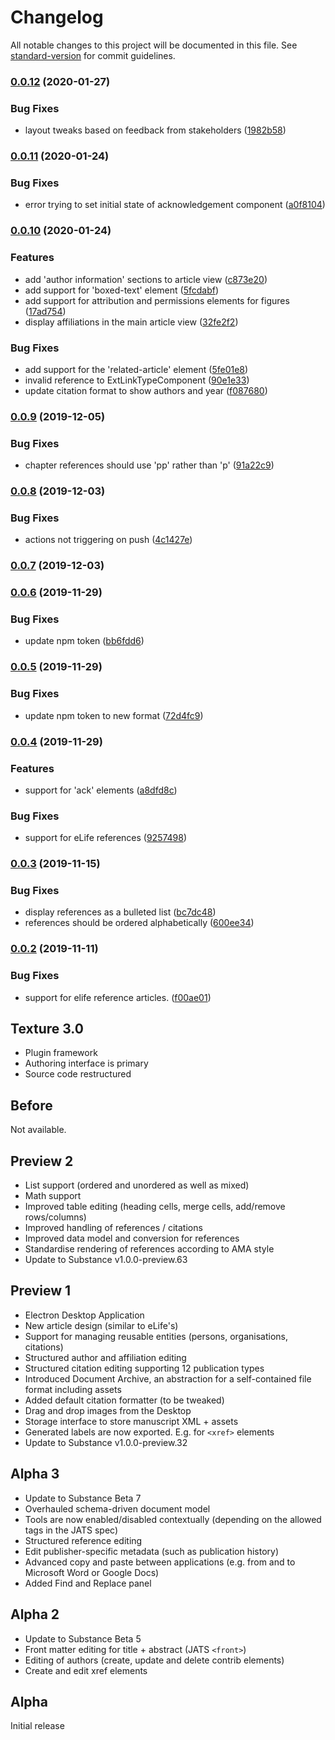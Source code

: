 # Changelog

All notable changes to this project will be documented in this file. See [standard-version](https://github.com/conventional-changelog/standard-version) for commit guidelines.

### [0.0.12](https://github.com/libero/texture/compare/v0.0.11...v0.0.12) (2020-01-27)


### Bug Fixes

* layout tweaks based on feedback from stakeholders ([1982b58](https://github.com/libero/texture/commit/1982b587dfc5c4998c7a1b190214d02ee28aad8a))

### [0.0.11](https://github.com/libero/texture/compare/v0.0.10...v0.0.11) (2020-01-24)


### Bug Fixes

* error trying to set initial state of acknowledgement component ([a0f8104](https://github.com/libero/texture/commit/a0f81048558a23b015753930e4c3be9ee9a93376))

### [0.0.10](https://github.com/libero/texture/compare/v0.0.9...v0.0.10) (2020-01-24)


### Features

* add 'author information' sections to article view ([c873e20](https://github.com/libero/texture/commit/c873e20a357ab802cb018a2fcb702a48cd058d1f))
* add support for 'boxed-text' element ([5fcdabf](https://github.com/libero/texture/commit/5fcdabf8b9faa94a98f339b5abed28a656cf3dc3))
* add support for attribution and permissions elements for figures ([17ad754](https://github.com/libero/texture/commit/17ad75408614189b8bb36b43841bb84ae9403376))
* display affiliations in the main article view ([32fe2f2](https://github.com/libero/texture/commit/32fe2f26d3ea8d91b1fe1345a133c724ad91ae77))


### Bug Fixes

* add support for the 'related-article' element ([5fe01e8](https://github.com/libero/texture/commit/5fe01e893e3726a5d41aa614146e376ff6adcbab))
* invalid reference to ExtLinkTypeComponent ([90e1e33](https://github.com/libero/texture/commit/90e1e337a9287e00376243162d2da73f2ca9c8e5))
* update citation format to show authors and year ([f087680](https://github.com/libero/texture/commit/f087680d1d9d67f10cbadb84d7cab42968702404))

### [0.0.9](https://github.com/libero/texture/compare/v0.0.8...v0.0.9) (2019-12-05)


### Bug Fixes

* chapter references should use 'pp' rather than 'p' ([91a22c9](https://github.com/libero/texture/commit/91a22c9798152f48b480ec8238b506402ede2422))

### [0.0.8](https://github.com/libero/texture/compare/v0.0.7...v0.0.8) (2019-12-03)


### Bug Fixes

* actions not triggering on push ([4c1427e](https://github.com/libero/texture/commit/4c1427eae9119ea0d766c831156b123ad706bfcd))

### [0.0.7](https://github.com/libero/texture/compare/v0.0.6...v0.0.7) (2019-12-03)

### [0.0.6](https://github.com/libero/texture/compare/v0.0.5...v0.0.6) (2019-11-29)


### Bug Fixes

* update npm token ([bb6fdd6](https://github.com/libero/texture/commit/bb6fdd6b684ff04a50003268a5af342c8ef084ea))

### [0.0.5](https://github.com/libero/texture/compare/v0.0.4...v0.0.5) (2019-11-29)


### Bug Fixes

* update npm token to new format ([72d4fc9](https://github.com/libero/texture/commit/72d4fc96d5f4b7527096999d2f07dac6707e393d))

### [0.0.4](https://github.com/libero/texture/compare/v0.0.3...v0.0.4) (2019-11-29)


### Features

* support for 'ack' elements ([a8dfd8c](https://github.com/libero/texture/commit/a8dfd8c6b2315c9a92b87df76f5789cb35647875))


### Bug Fixes

* support for eLife references ([9257498](https://github.com/libero/texture/commit/925749887eb3a15bcb011d1b34cc33d3588a1ecc))

### [0.0.3](https://github.com/libero/texture/compare/v0.0.2...v0.0.3) (2019-11-15)


### Bug Fixes

* display references as a bulleted list ([bc7dc48](https://github.com/libero/texture/commit/bc7dc4844e3868a30597b723aedc02b6241bbdeb))
* references should be ordered alphabetically ([600ee34](https://github.com/libero/texture/commit/600ee341bb69879449d7c660b9ce6939730ca69d))

### [0.0.2](https://github.com/libero/texture/compare/v2.0.1...v0.0.2) (2019-11-11)


### Bug Fixes

* support for elife reference articles. ([f00ae01](https://github.com/libero/texture/commit/f00ae012ed6cced7cc6907557c741b596af5aacc))

## Texture 3.0

- Plugin framework
- Authoring interface is primary
- Source code restructured

## Before

Not available.

## Preview 2

- List support (ordered and unordered as well as mixed)
- Math support
- Improved table editing (heading cells, merge cells, add/remove rows/columns)
- Improved handling of references / citations
- Improved data model and conversion for references
- Standardise rendering of references according to AMA style
- Update to Substance v1.0.0-preview.63

## Preview 1

- Electron Desktop Application
- New article design (similar to eLife's)
- Support for managing reusable entities (persons, organisations, citations)
- Structured author and affiliation editing
- Structured citation editing supporting 12 publication types
- Introduced Document Archive, an abstraction for a self-contained file format including assets
- Added default citation formatter (to be tweaked)
- Drag and drop images from the Desktop
- Storage interface to store manuscript XML + assets
- Generated labels are now exported. E.g. for `<xref>` elements
- Update to Substance v1.0.0-preview.32

## Alpha 3

- Update to Substance Beta 7
- Overhauled schema-driven document model
- Tools are now enabled/disabled contextually (depending on the allowed tags in the JATS spec)
- Structured reference editing
- Edit publisher-specific metadata (such as publication history)
- Advanced copy and paste between applications (e.g. from and to Microsoft Word or Google Docs)
- Added Find and Replace panel

## Alpha 2

- Update to Substance Beta 5
- Front matter editing for title + abstract (JATS `<front>`)
- Editing of authors (create, update and delete contrib elements)
- Create and edit xref elements

## Alpha

Initial release
